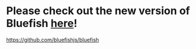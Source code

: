 # Please check out the new version of Bluefish [here](https://github.com/bluefishjs/bluefish)!
https://github.com/bluefishjs/bluefish
